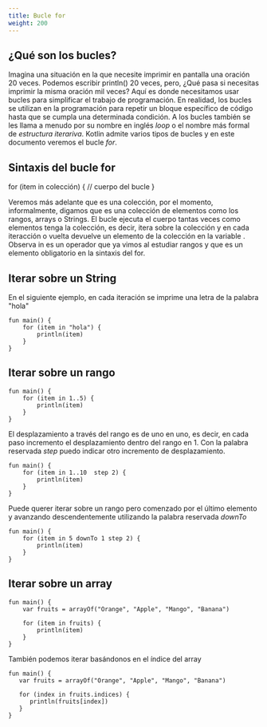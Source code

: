 ```yaml
---
title: Bucle for
weight: 200
---
```

## ¿Qué son los bucles?
Imagina una situación en la que necesite imprimir en pantalla una oración 20 veces.  Podemos escribir println() 20 veces, pero, ¿Qué pasa si necesitas imprimir la misma oración mil veces? Aquí es donde necesitamos usar bucles para simplificar el trabajo de programación. En realidad, los bucles se utilizan en la programación para repetir un bloque específico de código hasta que se cumpla una determinada condición.
A los bucles también se les llama a menudo por su nombre en inglés *loop* o el nombre más formal de *estructura iterariva*.
Kotlin admite varios tipos de bucles y en este documento veremos el bucle *for*.

## Sintaxis del bucle for

for (item in colección) {
    // cuerpo del bucle
}

Veremos más adelante que es una colección, por el momento, informalmente, digamos que es una colección de elementos como los rangos,  arrays o Strings.
El bucle ejecuta el cuerpo tantas veces como elementos tenga la colección, es decir, itera sobre la colección y en cada iteracción o vuelta devuelve un elemento de la colección en la variable . Observa in es un operador que ya vimos al estudiar rangos y que es un elemento obligatorio en la sintaxis del for.

## Iterar sobre un String
En el siguiente ejemplo, en cada iteración se imprime una letra de la palabra "hola"
```
fun main() {
    for (item in "hola") {
        println(item)
    }
}
```
## Iterar sobre un rango
```
fun main() {
    for (item in 1..5) {
        println(item)
    }
}
```
El desplazamiento a través del rango es de uno en uno, es decir, en cada paso incremento el desplazamiento dentro del rango en 1. Con la palabra reservada *step* puedo indicar otro  incremento de desplazamiento. 
```
fun main() {
    for (item in 1..10  step 2) {
        println(item)
    }
}
```
Puede querer iterar sobre un rango pero comenzado por el último elemento y avanzando descendentemente utilizando la palabra reservada *downTo*
```
fun main() {
    for (item in 5 downTo 1 step 2) {
        println(item)
    }
}
```
## Iterar sobre un array

```
fun main() {
    var fruits = arrayOf("Orange", "Apple", "Mango", "Banana")

    for (item in fruits) {
        println(item)
    }
}
```
También podemos iterar basándonos en el índice del array
```
fun main() {
   var fruits = arrayOf("Orange", "Apple", "Mango", "Banana")
   
   for (index in fruits.indices) {
      println(fruits[index])
   }
}
```
